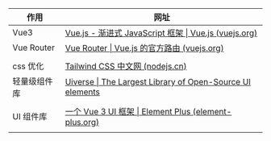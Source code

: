 | 作用         | 网址                                                                                         |
| ------------ | -------------------------------------------------------------------------------------------- |
| Vue3         | [Vue.js - 渐进式 JavaScript 框架 \| Vue.js (vuejs.org)](https://cn.vuejs.org/)                  |
| Vue Router   | [Vue Router \| Vue.js 的官方路由 (vuejs.org)](https://router.vuejs.org/zh/)                     |
|              |                                                                                              |
| css 优化     | [Tailwind CSS 中文网 (nodejs.cn)](https://tailwind.nodejs.cn/)                                  |
| 轻量级组件库 | [Uiverse \| The Largest Library of Open-Source UI elements](https://uiverse.io/)                |
|              |                                                                                              |
| UI 组件库    | [一个 Vue 3 UI 框架 \| Element Plus (element-plus.org)](https://element-plus.org/zh-CN/#/zh-CN) |
|              |                                                                                              |
